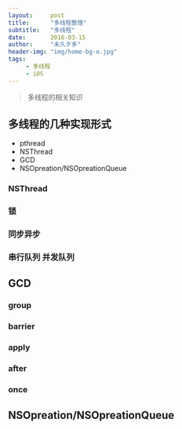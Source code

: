 ```yaml
---
layout:     post
title:      "多线程整理"
subtitle:   "多线程"
date:       2016-03-15
author:     "未久夕多"
header-img: "img/home-bg-o.jpg"
tags:
	 - 多线程
	 - iOS
---
```


> 多线程的相关知识

## 多线程的几种实现形式
* pthread
* NSThread
* GCD
* NSOpreation/NSOpreationQueue

### NSThread

### 锁


### 同步异步

### 串行队列  并发队列

## GCD

### group

### barrier

### apply

### after

### once

## NSOpreation/NSOpreationQueue
